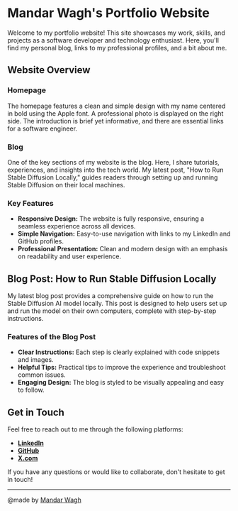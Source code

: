 # Mandar Wagh's Portfolio Website

Welcome to my portfolio website! This site showcases my work, skills, and projects as a software developer and technology enthusiast. Here, you'll find my personal blog, links to my professional profiles, and a bit about me.

## Website Overview

### Homepage

The homepage features a clean and simple design with my name centered in bold using the Apple font. A professional photo is displayed on the right side. The introduction is brief yet informative, and there are essential links for a software engineer.

### Blog

One of the key sections of my website is the blog. Here, I share tutorials, experiences, and insights into the tech world. My latest post, "How to Run Stable Diffusion Locally," guides readers through setting up and running Stable Diffusion on their local machines.

### Key Features

- **Responsive Design:** The website is fully responsive, ensuring a seamless experience across all devices.
- **Simple Navigation:** Easy-to-use navigation with links to my LinkedIn and GitHub profiles.
- **Professional Presentation:** Clean and modern design with an emphasis on readability and user experience.

## Blog Post: How to Run Stable Diffusion Locally

My latest blog post provides a comprehensive guide on how to run the Stable Diffusion AI model locally. This post is designed to help users set up and run the model on their own computers, complete with step-by-step instructions.

### Features of the Blog Post

- **Clear Instructions:** Each step is clearly explained with code snippets and images.
- **Helpful Tips:** Practical tips to improve the experience and troubleshoot common issues.
- **Engaging Design:** The blog is styled to be visually appealing and easy to follow.

## Get in Touch

Feel free to reach out to me through the following platforms:

- **[LinkedIn](https://linkedin.com/in/mandar-wagh-6b0865305)**
- **[GitHub](https://github.com/mandarwagh9)**
- **[X.com](https://x.com/waghweb)**

If you have any questions or would like to collaborate, don't hesitate to get in touch!

---

@made by [Mandar Wagh]((https://x.com/waghweb))

